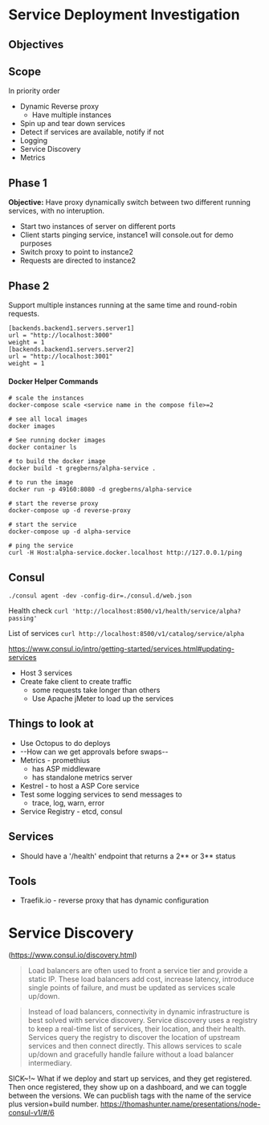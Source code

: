 # Service Deployment Investigation

## Objectives

## Scope

In priority order

* Dynamic Reverse proxy
    * Have multiple instances
* Spin up and tear down services
* Detect if services are available, notify if not
* Logging
* Service Discovery
* Metrics




## Phase 1

**Objective:** Have proxy dynamically switch between two different running services, with no interuption.

* Start two instances of server on different ports
* Client starts pinging service, instance1 will console.out for demo purposes
* Switch proxy to point to instance2
* Requests are directed to instance2

## Phase 2

Support multiple instances running at the same time and round-robin requests.

```
[backends.backend1.servers.server1]
url = "http://localhost:3000"
weight = 1
[backends.backend1.servers.server2]
url = "http://localhost:3001"
weight = 1
```





#### Docker Helper Commands

```
# scale the instances
docker-compose scale <service name in the compose file>=2

# see all local images
docker images

# See running docker images
docker container ls

# to build the docker image
docker build -t gregberns/alpha-service .

# to run the image
docker run -p 49160:8080 -d gregberns/alpha-service

```


```
# start the reverse proxy
docker-compose up -d reverse-proxy

# start the service
docker-compose up -d alpha-service

# ping the service
curl -H Host:alpha-service.docker.localhost http://127.0.0.1/ping
```



## Consul

```
./consul agent -dev -config-dir=./consul.d/web.json
```

Health check
`curl 'http://localhost:8500/v1/health/service/alpha?passing'`

List of services
`curl http://localhost:8500/v1/catalog/service/alpha`

https://www.consul.io/intro/getting-started/services.html#updating-services











* Host 3 services
* Create fake client to create traffic
    * some requests take longer than others
    * Use Apache jMeter to load up the services


## Things to look at

* Use Octopus to do deploys
* --How can we get approvals before swaps--
* Metrics - promethius
    * has ASP middleware
    * has standalone metrics server
* Kestrel - to host a ASP Core service
* Test some logging services to send messages to
    * trace, log, warn, error
* Service Registry - etcd, consul

## Services

* Should have a '/health' endpoint that returns a 2** or 3** status


## Tools

* Traefik.io - reverse proxy that has dynamic configuration






# Service Discovery

(https://www.consul.io/discovery.html)

> Load balancers are often used to front a service tier and provide a static IP. These load balancers add cost, increase latency, introduce single points of failure, and must be updated as services scale up/down.

> Instead of load balancers, connectivity in dynamic infrastructure is best solved with service discovery. Service discovery uses a registry to keep a real-time list of services, their location, and their health. Services query the registry to discover the location of upstream services and then connect directly. This allows services to scale up/down and gracefully handle failure without a load balancer intermediary.

SICK~!~
What if we deploy and start up services, and they get registered. Then once registered, they show up on a dashboard, and we can toggle between the versions. We can pucblish tags with the name of the service plus version+build number.
https://thomashunter.name/presentations/node-consul-v1/#/6












